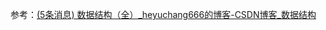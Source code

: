 



参考：[(5条消息) 数据结构（全）_heyuchang666的博客-CSDN博客_数据结构](https://blog.csdn.net/heyuchang666/article/details/49891635)

